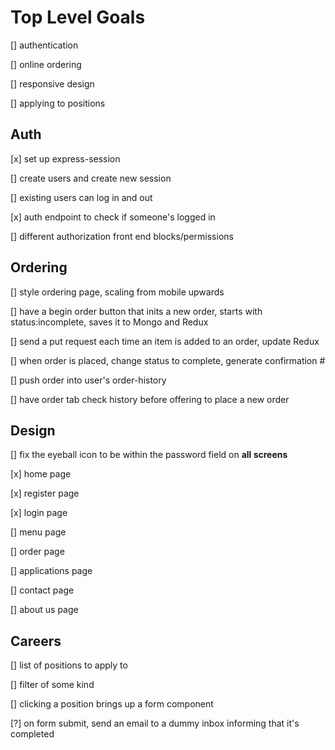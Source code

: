 #  Top Level Goals

[] authentication

[] online ordering

[] responsive design

[] applying to positions


## Auth

[x] set up express-session

[] create users and create new session

[] existing users can log in and out

[x] auth endpoint to check if someone's logged in

[] different authorization front end blocks/permissions

## Ordering

[] style ordering page, scaling from mobile upwards

[] have a begin order button that inits a new order, starts with status:incomplete, saves it to Mongo and Redux

[] send a put request each time an item is added to an order, update Redux

[] when order is placed, change status to complete, generate confirmation #

[] push order into user's order-history

[] have order tab check history before offering to place a new order

## Design

[] fix the eyeball icon to be within the password field on **all screens**

[x] home page

[x] register page

[x] login page

[] menu page

[] order page

[] applications page

[] contact page

[] about us page

## Careers

[] list of positions to apply to

[] filter of some kind

[] clicking a position brings up a form component

[?] on form submit, send an email to a dummy inbox informing that it's completed